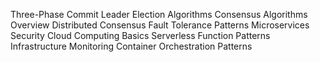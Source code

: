 Three-Phase Commit
Leader Election Algorithms
Consensus Algorithms Overview
Distributed Consensus
Fault Tolerance Patterns
Microservices Security
Cloud Computing Basics
Serverless Function Patterns
Infrastructure Monitoring
Container Orchestration Patterns